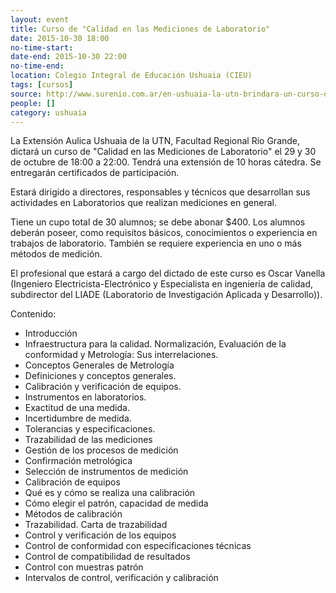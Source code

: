 ```yaml
---
layout: event 
title: Curso de "Calidad en las Mediciones de Laboratorio"
date: 2015-10-30 18:00
no-time-start: 
date-end: 2015-10-30 22:00
no-time-end: 
location: Colegio Integral de Educación Ushuaia (CIEU)
tags: [cursos]
source: http://www.surenio.com.ar/en-ushuaia-la-utn-brindara-un-curso-de-calidad-en-las-mediciones-de-laboratorio/
people: []
category: ushuaia
---
```


La Extensión Aulica Ushuaia de la UTN, Facultad Regional Río Grande, dictará un curso de "Calidad en las Mediciones de Laboratorio" el 29 y 30 de octubre de 18:00 a 22:00. Tendrá una extensión de 10 horas cátedra. Se entregarán certificados de participación.

Estará dirigido a directores, responsables y técnicos que desarrollan sus actividades en Laboratorios que realizan mediciones en general. 

Tiene un cupo total de 30 alumnos; se debe abonar $400. Los alumnos deberán poseer, como requisitos básicos, conocimientos o experiencia en trabajos de laboratorio. También se requiere experiencia en uno o más métodos de medición.

El profesional que estará a cargo del dictado de este curso es Oscar Vanella (Ingeniero Electricista-Electrónico y Especialista en ingeniería de calidad, subdirector del LIADE (Laboratorio de Investigación Aplicada y Desarrollo)).

Contenido:

- Introducción
- Infraestructura para la calidad. Normalización, Evaluación de la conformidad y Metrología: Sus interrelaciones.
- Conceptos Generales de Metrología
- Definiciones y conceptos generales.
- Calibración y verificación de equipos.
- Instrumentos en laboratorios.
- Exactitud de una medida.
- Incertidumbre de medida.
- Tolerancias y especificaciones.
- Trazabilidad de las mediciones
- Gestión de los procesos de medición
- Confirmación metrológica
- Selección de instrumentos de medición
- Calibración de equipos
- Qué es y cómo se realiza una calibración
- Cómo elegir el patrón, capacidad de medida
- Métodos de calibración
- Trazabilidad. Carta de trazabilidad
- Control y verificación de los equipos
- Control de conformidad con especificaciones técnicas
- Control de compatibilidad de resultados
- Control con muestras patrón
- Intervalos de control, verificación y calibración